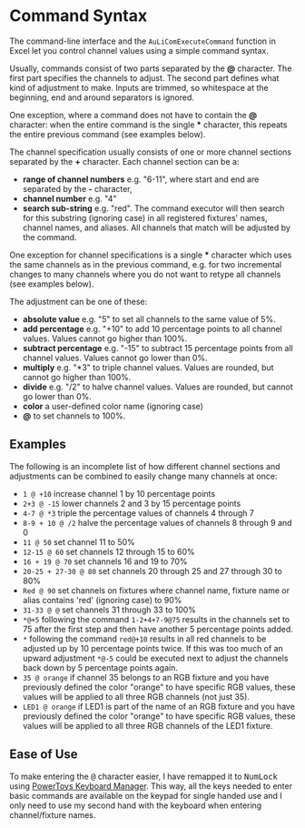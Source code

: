 

# Command Syntax

The command-line interface and the `AuLiComExecuteCommand` function in Excel let you control channel values using a simple command syntax.

Usually, commands consist of two parts separated by the **@** character. The first part specifies the channels to adjust. The second part defines what kind of adjustment to make. Inputs are trimmed, so whitespace at the beginning, end and around separators is ignored.

One exception, where a command does not have to contain the **@** character: when the entire command is the  single **\*** character, this repeats the entire previous command (see examples below).

The channel specification usually consists of one or more channel sections separated by the **+** character. Each channel section can be a:
 - **range of channel numbers** e.g. "6-11", where start and end are separated by the **-** character,
 - **channel number** e.g. "4"
 - **search sub-string** e.g. "red". The command executor will then search for this substring (ignoring case) in all registered fixtures' names, channel names, and aliases. All channels that match will be adjusted by the command.

 One exception for channel specifications is a single **\*** character which uses the same channels as in the previous command, e.g. for two incremental changes to many channels where you do not want to retype all channels (see examples below).

The adjustment can be one of these:
- **absolute value** e.g. "5" to set all channels to the same value of 5%.
- **add percentage** e.g. "+10" to add 10 percentage points to all channel values. Values cannot go higher than 100%.
- **subtract percentage** e.g. "-15" to subtract 15 percentage points from all channel values. Values cannot go lower than 0%.
- **multiply** e.g. "*3" to triple channel values. Values are rounded, but cannot go higher than 100%.
- **divide** e.g. "/2" to halve channel values. Values are rounded, but cannot go lower than 0%.
- **color** a user-defined color name (ignoring case)
- **@** to set channels to 100%.

## Examples

The following is an incomplete list of how different channel sections and adjustments can be combined to easily change many channels at once:

- ``1 @ +10``	increase channel 1 by 10 percentage points
- ``2+3 @ -15``	lower channels 2 and 3 by 15 percentage points
- ``4-7 @ *3``	triple the percentage values of channels 4 through 7
- ``8-9 + 10 @ /2``	halve the percentage values of channels 8 through 9 and 0
- ``11 @ 50``	set channel 11 to 50%
- ``12-15 @ 60``	set channels 12 through 15 to 60%
- ``16 + 19 @ 70``	set channels 16 and 19 to 70%
- ``20-25 + 27-30 @ 80``	set channels 20 through 25 and 27 through 30 to 80% 
- ``Red @ 90``	set channels on fixtures where channel name, fixture name or alias contains 'red' (ignoring case) to 90%
- ``31-33 @ @``	set channels 31 through 33 to 100%
- ``*@+5``	following the command ``1-2+4+7-9@75`` results in the channels set to 75 after the first step and then have another 5 percentage points added.
- ``*``	following the command ``red@+10`` results in all red channels to be adjusted up by 10 percentage points twice. If this was too much of an upward adjustment ``*@-5`` could be executed next to adjust the channels back down by 5 percentage points again.
- ``35 @ orange`` if channel 35 belongs to an RGB fixture and you have previously defined the color "orange" to have specific RGB values, these values will be applied to all three RGB channels (not just 35).
- ``LED1 @ orange`` if LED1 is part of the name of an RGB fixture and you have previously defined the color "orange" to have specific RGB values, these values will be applied to all three RGB channels of the LED1 fixture.

## Ease of Use

To make entering the <kbd>@</kbd> character easier, I have remapped it to <kbd>NumLock</kbd> using [PowerToys Keyboard Manager](https://learn.microsoft.com/en-us/windows/powertoys/keyboard-manager). This way, all the keys needed to enter basic commands are available on the keypad for single handed use and I only need to use my second hand with the keyboard when entering channel/fixture names.
